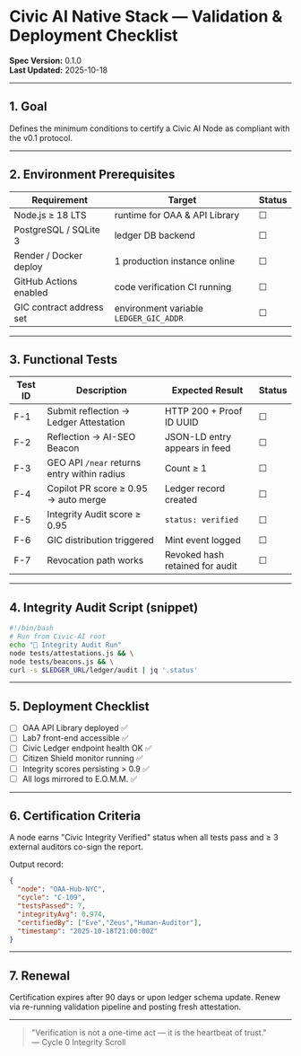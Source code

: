 # Civic AI Native Stack — Validation & Deployment Checklist

**Spec Version:** 0.1.0  
**Last Updated:** 2025-10-18  

---

## 1. Goal

Defines the minimum conditions to certify a Civic AI Node as compliant with the v0.1 protocol.

---

## 2. Environment Prerequisites

| Requirement | Target | Status |
|-------------|--------|--------|
| Node.js ≥ 18 LTS | runtime for OAA & API Library | ☐ |
| PostgreSQL / SQLite 3 | ledger DB backend | ☐ |
| Render / Docker deploy | 1 production instance online | ☐ |
| GitHub Actions enabled | code verification CI running | ☐ |
| GIC contract address set | environment variable `LEDGER_GIC_ADDR` | ☐ |

---

## 3. Functional Tests

| Test ID | Description | Expected Result | Status |
|---------|-------------|-----------------|--------|
| F-1 | Submit reflection → Ledger Attestation | HTTP 200 + Proof ID UUID | ☐ |
| F-2 | Reflection → AI-SEO Beacon | JSON-LD entry appears in feed | ☐ |
| F-3 | GEO API `/near` returns entry within radius | Count ≥ 1 | ☐ |
| F-4 | Copilot PR score ≥ 0.95 → auto merge | Ledger record created | ☐ |
| F-5 | Integrity Audit score ≥ 0.95 | `status: verified` | ☐ |
| F-6 | GIC distribution triggered | Mint event logged | ☐ |
| F-7 | Revocation path works | Revoked hash retained for audit | ☐ |

---

## 4. Integrity Audit Script (snippet)

```bash
#!/bin/bash
# Run from Civic-AI root
echo "🧩 Integrity Audit Run"
node tests/attestations.js && \
node tests/beacons.js && \
curl -s $LEDGER_URL/ledger/audit | jq '.status'
```

---

## 5. Deployment Checklist

- ☐ OAA API Library deployed ✅
- ☐ Lab7 front-end accessible ✅
- ☐ Civic Ledger endpoint health OK ✅
- ☐ Citizen Shield monitor running ✅
- ☐ Integrity scores persisting > 0.9 ✅
- ☐ All logs mirrored to E.O.M.M. ✅

---

## 6. Certification Criteria

A node earns "Civic Integrity Verified" status when all tests pass and ≥ 3 external auditors co-sign the report.

Output record:

```json
{
  "node": "OAA-Hub-NYC",
  "cycle": "C-109",
  "testsPassed": 7,
  "integrityAvg": 0.974,
  "certifiedBy": ["Eve","Zeus","Human-Auditor"],
  "timestamp": "2025-10-18T21:00:00Z"
}
```

---

## 7. Renewal

Certification expires after 90 days or upon ledger schema update.
Renew via re-running validation pipeline and posting fresh attestation.

---

> "Verification is not a one-time act — it is the heartbeat of trust."  
> — Cycle 0 Integrity Scroll